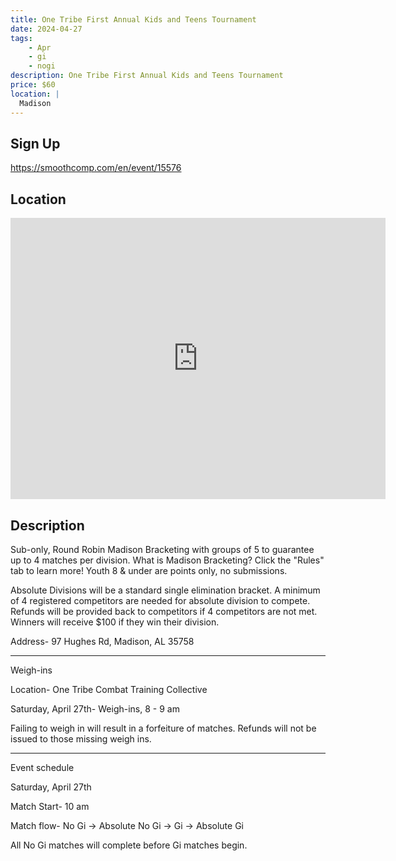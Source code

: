 ```yaml
---
title: One Tribe First Annual Kids and Teens Tournament
date: 2024-04-27
tags:
    - Apr
    - gi 
    - nogi 
description: One Tribe First Annual Kids and Teens Tournament
price: $60
location: |
  Madison
---
```

## Sign Up
https://smoothcomp.com/en/event/15576

## Location
<iframe src="https://www.google.com/maps/embed?pb=!1m18!1m12!1m3!1d12345.6789!2d-86.7403088!3d34.6986578!2m3!1f0!2f0!3f0!3m2!1i1024!2i768!4f13.1!3m3!1m2!1s0x0%3A0x0!2z34.6986578!5e0!3m2!1sen!2sus!4v1234567890" width="600" height="450" style="border:0;" allowfullscreen="" loading="lazy"></iframe>

## Description
Sub-only, Round Robin Madison Bracketing with groups of 5 to guarantee up to 4 matches per division. What is Madison Bracketing? Click the "Rules" tab to learn more! Youth 8 & under are points only, no submissions.


Absolute Divisions will be a standard single elimination bracket. A minimum of 4 registered competitors are needed for absolute division to compete. Refunds will be provided back to competitors if 4 competitors are not met. Winners will receive $100 if they win their division. 


Address- 97 Hughes Rd, Madison, AL 35758


_____________________________________________________


Weigh-ins 


Location- One Tribe Combat Training Collective


Saturday, April 27th- Weigh-ins, 8 - 9 am 


Failing to weigh in will result in a forfeiture of matches. Refunds will not be issued to those missing weigh ins. 


_____________________________________________________


Event schedule


Saturday, April 27th


Match Start- 10 am


Match flow- No Gi -> Absolute No Gi -> Gi -> Absolute Gi


All No Gi matches will complete before Gi matches begin.